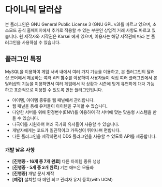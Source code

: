 # 다이나믹 달러샵 #

본 플러그인은 GNU General Public License 3 (GNU GPL v3)를 따르고 있으며, 소스모드 공식 홈페이지에서 추가로 적용할 수 있는 부분인 상업적 거래 사항도 따르고 있습니다.
원 제작자와 저작권은 Karsei 에게 있으며, 이용자는 해당 저작권에 따라 본 플러그인을 사용하실 수 있습니다.

## 플러그인 특징 ##

MySQL을 이용하여 게임 서버 내에서 여러 가지 기능을 이용하고, 본 플러그인의 달러샵 코어에서 제공하는 여러 API 함수를 이용하여 사용자들이 직접 여러 플러그인에서 본 달러샵의 기능을 이용하면서 여러 게임에서 각 상황과 시즌에 맞게 유연하게 대처 가능하고 표준적으로 이용할 수 있도록 만든 플러그인입니다.

* 아이템, 아이템 종류를 웹 패널에서 관리합니다.
* 웹 패널을 통해 유저들이 아이템을 구매할 수 있습니다.
* 다양한 서버를 위해 환경변수(ENV)를 이용하여 각 서버에 맞는 맞춤형 시스템을 만들 수 있습니다.
* 다국어를 지원하여 여러 국가의 유저들이 사용할 수 있습니다.
* 개발자에게는 코드가 일관적이고 가독성이 뛰어나며 편합니다.
* 다른 플러그인을 제작하면서 DDS 플러그인을 사용할 수 있도록 API를 제공합니다.


### 개발 남은 사항 ###

* **[진행중 - 16개 중 7개 완료]** 다른 아이템 종류 생성
* **[진행중 - 5개 중 3개 완료]** 기본 애드온 모듈화
* **[진행중]** 개발 문서 제작
* **[예정]** 설치할 때 메인 최고 관리자 유저 등록(with UCM)